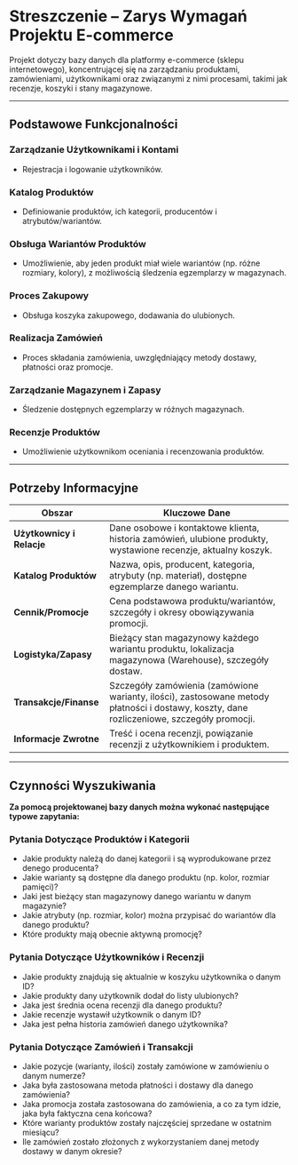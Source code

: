 # Streszczenie – Zarys Wymagań Projektu E-commerce

Projekt dotyczy bazy danych dla platformy e-commerce (sklepu internetowego), koncentrującej się na zarządzaniu produktami, zamówieniami, użytkownikami oraz związanymi z nimi procesami, takimi jak recenzje, koszyki i stany magazynowe.

---

## Podstawowe Funkcjonalności

### Zarządzanie Użytkownikami i Kontami
- Rejestracja i logowanie użytkowników.

### Katalog Produktów
- Definiowanie produktów, ich kategorii, producentów i atrybutów/wariantów.

### Obsługa Wariantów Produktów
- Umożliwienie, aby jeden produkt miał wiele wariantów (np. różne rozmiary, kolory), z możliwością śledzenia egzemplarzy w magazynach.

### Proces Zakupowy
- Obsługa koszyka zakupowego, dodawania do ulubionych.

### Realizacja Zamówień
- Proces składania zamówienia, uwzględniający metody dostawy, płatności oraz promocje.

### Zarządzanie Magazynem i Zapasy
- Śledzenie dostępnych egzemplarzy w różnych magazynach.

### Recenzje Produktów
- Umożliwienie użytkownikom oceniania i recenzowania produktów.

---

## Potrzeby Informacyjne

| Obszar | Kluczowe Dane |
|--------|---------------|
| **Użytkownicy i Relacje** | Dane osobowe i kontaktowe klienta, historia zamówień, ulubione produkty, wystawione recenzje, aktualny koszyk. |
| **Katalog Produktów** | Nazwa, opis, producent, kategoria, atrybuty (np. materiał), dostępne egzemplarze danego wariantu. |
| **Cennik/Promocje** | Cena podstawowa produktu/wariantów, szczegóły i okresy obowiązywania promocji. |
| **Logistyka/Zapasy** | Bieżący stan magazynowy każdego wariantu produktu, lokalizacja magazynowa (Warehouse), szczegóły dostaw. |
| **Transakcje/Finanse** | Szczegóły zamówienia (zamówione warianty, ilości), zastosowane metody płatności i dostawy, koszty, dane rozliczeniowe, szczegóły promocji. |
| **Informacje Zwrotne** | Treść i ocena recenzji, powiązanie recenzji z użytkownikiem i produktem. |

---

## Czynności Wyszukiwania
**Za pomocą projektowanej bazy danych można wykonać następujące typowe zapytania:**

### Pytania Dotyczące Produktów i Kategorii
- Jakie produkty należą do danej kategorii i są wyprodukowane przez denego producenta?  
- Jakie warianty są dostępne dla danego produktu (np. kolor, rozmiar pamięci)?  
- Jaki jest bieżący stan magazynowy danego wariantu w danym magazynie?  
- Jakie atrybuty (np. rozmiar, kolor) można przypisać do wariantów dla danego produktu?  
- Które produkty mają obecnie aktywną promocję?  

### Pytania Dotyczące Użytkowników i Recenzji
- Jakie produkty znajdują się aktualnie w koszyku użytkownika o danym ID?  
- Jakie produkty dany użytkownik dodał do listy ulubionych?  
- Jaka jest średnia ocena recenzji dla danego produktu?  
- Jakie recenzje wystawił użytkownik o danym ID?  
- Jaka jest pełna historia zamówień danego użytkownika?  

### Pytania Dotyczące Zamówień i Transakcji
- Jakie pozycje (warianty, ilości) zostały zamówione w zamówieniu o danym numerze?  
- Jaka była zastosowana metoda płatności i dostawy dla danego zamówienia?  
- Jaka promocja została zastosowana do zamówienia, a co za tym idzie, jaka była faktyczna cena końcowa?  
- Które warianty produktów zostały najczęściej sprzedane w ostatnim miesiącu?  
- Ile zamówień zostało złożonych z wykorzystaniem danej metody dostawy w danym okresie?  
